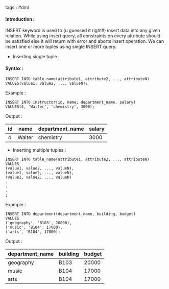 tags : #dml

#### Introduction :

INSERT keyword is used to (u guessed it right!!) insert data into any given relation. While using insert query, all constraints on every attribute should be satisfied else it will return with error and aborts insert operation. We can insert one or more tuples using single INSERT query.

- Inserting single tuple : 
#### Syntax : 

```
INSERT INTO table_name(attribute1, attribute2, ..., attributeN)
VALUES(value1, value2, ..., valueN);
```

Example : 

```
INSERT INTO instructor(id, name, department_name, salary)
VALUES(4, 'Walter', 'chemistry', 3000);
```

Output : 

| id  | name   | department_name | salary |
| --- | ------ | --------------- | ------ |
| 4   | Walter | chemistry       | 3000   |
- Inserting multiple tuples : 

```
INSERT INTO table_name(attribute1, attribute2, ..., attributeN)
VALUES
(value1, value2, ..., valueN),
(value1, value2, ..., valueN),
(value1, value2, ..., valueN)
.
.
.
;
```

Example : 

```
INSERT INTO department(department_name, building, budget)
VALUES
('geography', 'B103', 20000),
('music', 'B104', 17000),
('arts', 'B104', 17000);
```

Output : 

| department_name | building | budget |
| --------------- | -------- | ------ |
| geography       | B103     | 20000  |
| music           | B104     | 17000  |
| arts            | B104     | 17000  |